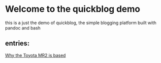 <link href="https://fonts.googleapis.com/css?family=Source+Sans+Pro" rel="stylesheet">
<link href="https://fonts.googleapis.com/css?family=Didact+Gothic" rel="stylesheet">
<link rel="stylesheet" type="text/css" href="styles.css">
<meta name="viewport" content="width=device-width, initial-scale=1">
<meta property="og:image" content="https://i.arxius.io/18565c9c.png">
<meta property="og:description" content="simple blog platform designed using bash and pandoc">

# Welcome to the quickblog demo

this is a just the demo of quickblog, the simple blogging platform built with pandoc and bash

## entries:

 [Why the Toyota MR2 is based](mr2.html)

